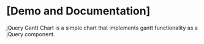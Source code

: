 [Demo and Documentation]
==============

jQuery Gantt Chart is a simple chart that implements gantt functionality as 
a jQuery component.
